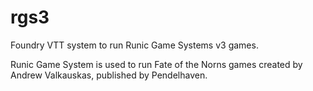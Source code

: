 # rgs3

Foundry VTT system to run Runic Game Systems v3 games.

Runic Game System is used to run Fate of the Norns games created by Andrew Valkauskas, published by Pendelhaven. 